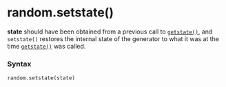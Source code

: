 # random.setstate()

**state** should have been obtained from a previous call to [`getstate()`](/modules/random/getstate.md), and `setstate()` restores the internal state of the generator to what it was at the time [`getstate()`](/modules/random/getstate.md) was called.

### Syntax

```python
random.setstate(state)
```